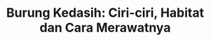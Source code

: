 ---
layout: post
title: "Burung Kedasih: Ciri-ciri, Habitat dan Cara Merawatnya"
categories: [Tips Burung]
---
